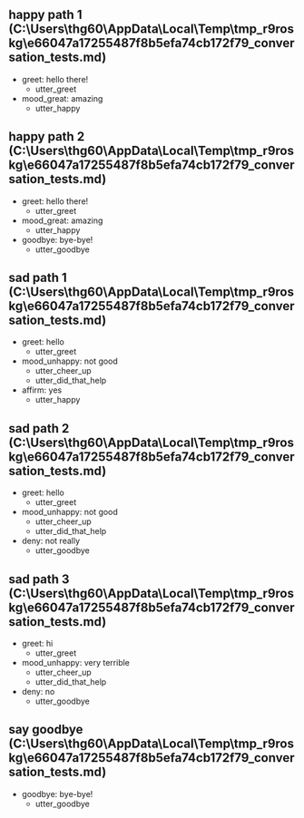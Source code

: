 ## happy path 1 (C:\Users\thg60\AppData\Local\Temp\tmp_r9roskg\e66047a17255487f8b5efa74cb172f79_conversation_tests.md)
* greet: hello there!
    - utter_greet
* mood_great: amazing   <!-- predicted: affirm: amazing -->
    - utter_happy


## happy path 2 (C:\Users\thg60\AppData\Local\Temp\tmp_r9roskg\e66047a17255487f8b5efa74cb172f79_conversation_tests.md)
* greet: hello there!
    - utter_greet
* mood_great: amazing   <!-- predicted: affirm: amazing -->
    - utter_happy
* goodbye: bye-bye!   <!-- predicted: greet: bye-bye! -->
    - utter_goodbye   <!-- predicted: utter_greet -->


## sad path 1 (C:\Users\thg60\AppData\Local\Temp\tmp_r9roskg\e66047a17255487f8b5efa74cb172f79_conversation_tests.md)
* greet: hello
    - utter_greet
* mood_unhappy: not good   <!-- predicted: mood_great: not good -->
    - utter_cheer_up   <!-- predicted: utter_happy -->
    - utter_did_that_help
* affirm: yes
    - utter_happy


## sad path 2 (C:\Users\thg60\AppData\Local\Temp\tmp_r9roskg\e66047a17255487f8b5efa74cb172f79_conversation_tests.md)
* greet: hello
    - utter_greet
* mood_unhappy: not good   <!-- predicted: mood_great: not good -->
    - utter_cheer_up   <!-- predicted: utter_happy -->
    - utter_did_that_help
* deny: not really   <!-- predicted: mood_great: not really -->
    - utter_goodbye   <!-- predicted: utter_happy -->


## sad path 3 (C:\Users\thg60\AppData\Local\Temp\tmp_r9roskg\e66047a17255487f8b5efa74cb172f79_conversation_tests.md)
* greet: hi   <!-- predicted: affirm: hi -->
    - utter_greet   <!-- predicted: utter_happy -->
* mood_unhappy: very terrible   <!-- predicted: mood_great: very terrible -->
    - utter_cheer_up   <!-- predicted: utter_happy -->
    - utter_did_that_help
* deny: no   <!-- predicted: affirm: no -->
    - utter_goodbye   <!-- predicted: utter_happy -->


## say goodbye (C:\Users\thg60\AppData\Local\Temp\tmp_r9roskg\e66047a17255487f8b5efa74cb172f79_conversation_tests.md)
* goodbye: bye-bye!   <!-- predicted: greet: bye-bye! -->
    - utter_goodbye   <!-- predicted: utter_greet -->


